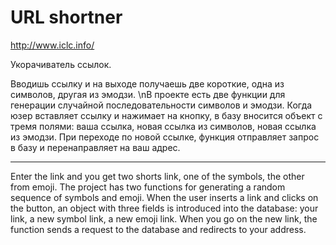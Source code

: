# URL shortner
http://www.iclc.info/

Укорачиватель ссылок.

Вводишь ссылку и на выходе получаешь две короткие, одна из символов, другая из эмодзи.
\nВ проекте есть две функции для генерации случайной последовательности символов и эмодзи.
Когда юзер вставляет ссылку и нажимает на кнопку, в базу вносится объект с тремя полями: ваша ссылка, новая ссылка из символов, новая ссылка из эмодзи.
При переходе по новой ссылке, функция отправляет запрос в базу и перенаправляет на ваш адрес.
*********************************************************************************************
Enter the link and you get two shorts link, one of the symbols, the other from emoji.
The project has two functions for generating a random sequence of symbols and emoji.
When the user inserts a link and clicks on the button, an object with three fields is introduced into the database: your link, a new symbol link, a new emoji link.
When you go on the new link, the function sends a request to the database and redirects to your address.
